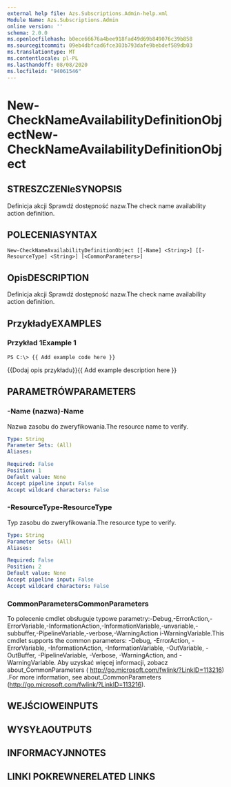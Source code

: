 ```yaml
---
external help file: Azs.Subscriptions.Admin-help.xml
Module Name: Azs.Subscriptions.Admin
online version: ''
schema: 2.0.0
ms.openlocfilehash: b0ece66676a4bee918fad49d69b849076c39b858
ms.sourcegitcommit: 09eb4dbfcad6fce303b793dafe9bebdef589db03
ms.translationtype: MT
ms.contentlocale: pl-PL
ms.lasthandoff: 08/08/2020
ms.locfileid: "94061546"
---
```

# <span data-ttu-id="f73fe-101">New-CheckNameAvailabilityDefinitionObject</span><span class="sxs-lookup"><span data-stu-id="f73fe-101">New-CheckNameAvailabilityDefinitionObject</span></span>

## <span data-ttu-id="f73fe-102">STRESZCZENIe</span><span class="sxs-lookup"><span data-stu-id="f73fe-102">SYNOPSIS</span></span>
<span data-ttu-id="f73fe-103">Definicja akcji Sprawdź dostępność nazw.</span><span class="sxs-lookup"><span data-stu-id="f73fe-103">The check name availability action definition.</span></span>

## <span data-ttu-id="f73fe-104">POLECENIA</span><span class="sxs-lookup"><span data-stu-id="f73fe-104">SYNTAX</span></span>

```
New-CheckNameAvailabilityDefinitionObject [[-Name] <String>] [[-ResourceType] <String>] [<CommonParameters>]
```

## <span data-ttu-id="f73fe-105">Opis</span><span class="sxs-lookup"><span data-stu-id="f73fe-105">DESCRIPTION</span></span>
<span data-ttu-id="f73fe-106">Definicja akcji Sprawdź dostępność nazw.</span><span class="sxs-lookup"><span data-stu-id="f73fe-106">The check name availability action definition.</span></span>

## <span data-ttu-id="f73fe-107">Przykłady</span><span class="sxs-lookup"><span data-stu-id="f73fe-107">EXAMPLES</span></span>

### <span data-ttu-id="f73fe-108">Przykład 1</span><span class="sxs-lookup"><span data-stu-id="f73fe-108">Example 1</span></span>
```
PS C:\> {{ Add example code here }}
```

<span data-ttu-id="f73fe-109">{{Dodaj opis przykładu}}</span><span class="sxs-lookup"><span data-stu-id="f73fe-109">{{ Add example description here }}</span></span>

## <span data-ttu-id="f73fe-110">PARAMETRÓW</span><span class="sxs-lookup"><span data-stu-id="f73fe-110">PARAMETERS</span></span>

### <span data-ttu-id="f73fe-111">-Name (nazwa)</span><span class="sxs-lookup"><span data-stu-id="f73fe-111">-Name</span></span>
<span data-ttu-id="f73fe-112">Nazwa zasobu do zweryfikowania.</span><span class="sxs-lookup"><span data-stu-id="f73fe-112">The resource name to verify.</span></span>

```yaml
Type: String
Parameter Sets: (All)
Aliases: 

Required: False
Position: 1
Default value: None
Accept pipeline input: False
Accept wildcard characters: False
```

### <span data-ttu-id="f73fe-113">-ResourceType</span><span class="sxs-lookup"><span data-stu-id="f73fe-113">-ResourceType</span></span>
<span data-ttu-id="f73fe-114">Typ zasobu do zweryfikowania.</span><span class="sxs-lookup"><span data-stu-id="f73fe-114">The resource type to verify.</span></span>

```yaml
Type: String
Parameter Sets: (All)
Aliases: 

Required: False
Position: 2
Default value: None
Accept pipeline input: False
Accept wildcard characters: False
```

### <span data-ttu-id="f73fe-115">CommonParameters</span><span class="sxs-lookup"><span data-stu-id="f73fe-115">CommonParameters</span></span>
<span data-ttu-id="f73fe-116">To polecenie cmdlet obsługuje typowe parametry:-Debug,-ErrorAction,-ErrorVariable,-InformationAction,-InformationVariable,-unvariable,-subbuffer,-PipelineVariable,-verbose,-WarningAction i-WarningVariable.</span><span class="sxs-lookup"><span data-stu-id="f73fe-116">This cmdlet supports the common parameters: -Debug, -ErrorAction, -ErrorVariable, -InformationAction, -InformationVariable, -OutVariable, -OutBuffer, -PipelineVariable, -Verbose, -WarningAction, and -WarningVariable.</span></span> <span data-ttu-id="f73fe-117">Aby uzyskać więcej informacji, zobacz about_CommonParameters ( http://go.microsoft.com/fwlink/?LinkID=113216) .</span><span class="sxs-lookup"><span data-stu-id="f73fe-117">For more information, see about_CommonParameters (http://go.microsoft.com/fwlink/?LinkID=113216).</span></span>

## <span data-ttu-id="f73fe-118">WEJŚCIOWE</span><span class="sxs-lookup"><span data-stu-id="f73fe-118">INPUTS</span></span>

## <span data-ttu-id="f73fe-119">WYSYŁA</span><span class="sxs-lookup"><span data-stu-id="f73fe-119">OUTPUTS</span></span>

## <span data-ttu-id="f73fe-120">INFORMACYJN</span><span class="sxs-lookup"><span data-stu-id="f73fe-120">NOTES</span></span>

## <span data-ttu-id="f73fe-121">LINKI POKREWNE</span><span class="sxs-lookup"><span data-stu-id="f73fe-121">RELATED LINKS</span></span>

